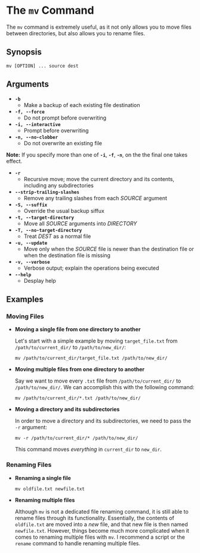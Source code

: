# The `mv` Command

The `mv` command is extremely useful, as it not only allows you to move files between directories, but also allows you to rename files. 

## Synopsis
`mv [OPTION] ... source dest`

## Arguments 
 * **`-b`**
   * Make a backup of each existing file destination
 * **`-f, --force`**
   * Do not prompt before overwriting
 * **`-i, --interactive`**
   * Prompt before overwriting
 * **`-n, --no-clobber`**
   * Do not overwrite an existing file
   
 **Note:** If you specify more than one of **`-i`**, **`-f`**, **`-n`**, on the the final one takes effect.
 
 * **`-r`**
   * Recursive move; move the current directory and its contents, including any subdirectories
 * **`--strip-trailing-slashes`**
   * Remove any trailing slashes from each *SOURCE* argument
 * **`-S, --suffix`**
   * Override the usual backup siffux
 * **`-t, --target-directory`**
   * Move all *SOURCE* arguments into *DIRECTORY*
 * **`-T, --no-target-directory`**
   * Treat *DEST* as a normal file
 * **`-u, --update`**
   * Move only when the *SOURCE* file is newer than the destination file or when the destination file is missing
 * **`-v, --verbose`**
   * Verbose output; explain the operations being executed
 * **`--help`**
   * Desplay help

## Examples

### Moving Files
* **Moving a single file from one directory to another**
  
  Let's start with a simple example by moving `target_file.txt` from `/path/to/current_dir/` to `/path/to/new_dir/`:
  ```
  mv /path/to/current_dir/target_file.txt /path/to/new_dir/
  ```
  
* **Moving multiple files from one directory to another**
  
  Say we want to move every `.txt` file from `/path/to/current_dir/` to `/path/to/new_dir/`. We can accomplish this with the following command:
  ```
  mv /path/to/current_dir/*.txt /path/to/new_dir/
  ```
  
* **Moving a directory and its subdirectories**

  In order to move a directory and its subdirectories, we need to pass the `-r` argument:
  ```
  mv -r /path/to/current_dir/* /path/to/new_dir/
  ```
  This command moves *everything* in `current_dir` to `new_dir`. 
  

### Renaming Files

* **Renaming a single file**
  ```
  mv oldfile.txt newfile.txt
  ```

* **Renaming multiple files**
  
  Although `mv` is not a dedicated file renaming command, it is still able to rename files through its functionality. Essentially, the contents of `oldfile.txt` are moved into a *new* file, and that new file is then named `newfile.txt`. However, things become much more complicated when it comes to renaming multiple files with `mv`. I recommend a script or the `rename` command to handle renaming multiple files.
  
